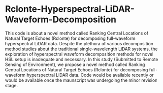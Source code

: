 # Rclonte-Hyperspectral-LiDAR-Waveform-Decomposition
This code is about a novel method called Ranking Central Locations of Natural Target Echoes (Rclonte) for decomposing full-waveform hyperspectral LiDAR data.
Despite the plethora of various decomposition method studies about the traditional single-wavelength LiDAR systems, the exploration of hyperspectral waveform decomposition methods for novel HSL setup is inadequate and necessary. In this study (Submitted to Remote Sensing of Environment), we propose a novel method called Ranking Central Locations of Natural Target Echoes (Rclonte) for decomposing full-waveform hyperspectral LiDAR data. Code would be available recently or would be available once the maunscript was undergoing the minor revision stage.
